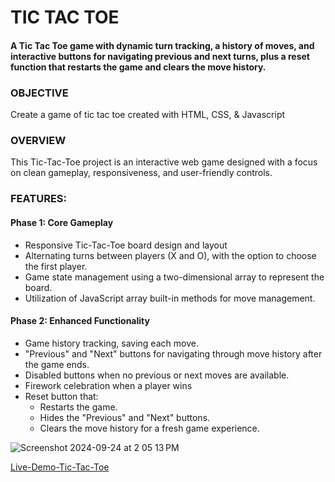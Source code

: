 # TIC TAC TOE 

#### A Tic Tac Toe game with dynamic turn tracking, a history of moves, and interactive buttons for navigating previous and next turns, plus a reset function that restarts the game and clears the move history.

### OBJECTIVE
Create a game of tic tac toe created with HTML, CSS, & Javascript 

### OVERVIEW 
This Tic-Tac-Toe project is an interactive web game designed with a focus on clean gameplay, responsiveness, and user-friendly controls. 

### FEATURES:

#### Phase 1: Core Gameplay

* Responsive Tic-Tac-Toe board design and layout
* Alternating turns between players (X and O), with the option to choose the first player.
* Game state management using a two-dimensional array to represent the board.
* Utilization of JavaScript array built-in methods for move management.

#### Phase 2: Enhanced Functionality

* Game history tracking, saving each move.
* "Previous" and "Next" buttons for navigating through move history after the game ends.
* Disabled buttons when no previous or next moves are available.
* Firework celebration when a player wins 
* Reset button that:
    - Restarts the game.
    - Hides the "Previous" and "Next" buttons.
    - Clears the move history for a fresh game experience.

![Screenshot 2024-09-24 at 2 05 13 PM](https://github.com/user-attachments/assets/56ac225e-5dd4-419c-afa5-7f3107790c0a)



[Live-Demo-Tic-Tac-Toe](https://misha-tictactoe.netlify.app/)
